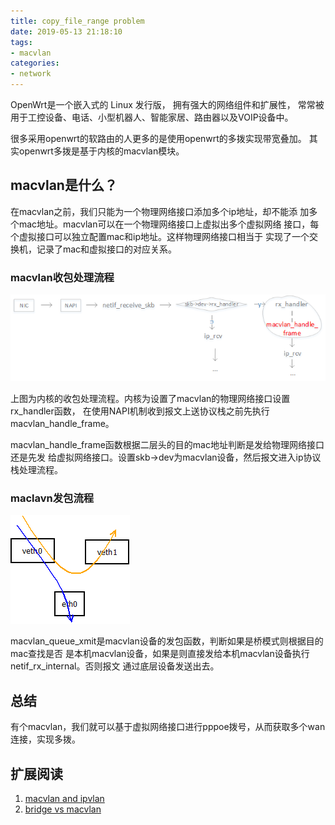 ```yaml
---
title: copy_file_range problem
date: 2019-05-13 21:18:10
tags:
- macvlan
categories:
- network
---
```

OpenWrt是一个嵌入式的 Linux 发行版， 拥有强大的网络组件和扩展性，
常常被用于工控设备、电话、小型机器人、智能家居、路由器以及VOIP设备中。

很多采用openwrt的软路由的人更多的是使用openwrt的多拨实现带宽叠加。
其实openwrt多拨是基于内核的macvlan模块。

## macvlan是什么？

在macvlan之前，我们只能为一个物理网络接口添加多个ip地址，却不能添
加多个mac地址。macvlan可以在一个物理网络接口上虚拟出多个虚拟网络
接口，每个虚拟接口可以独立配置mac和ip地址。这样物理网络接口相当于
实现了一个交换机，记录了mac和虚拟接口的对应关系。

### macvlan收包处理流程

![macvlan收包](从内核代码看openwrt的macvlan多拨/macvlan-1.png)

上图为内核的收包处理流程。内核为设置了macvlan的物理网络接口设置rx_handler函数，
在使用NAPI机制收到报文上送协议栈之前先执行macvlan_handle_frame。

macvlan_handle_frame函数根据二层头的目的mac地址判断是发给物理网络接口还是先发
给虚拟网络接口。设置skb->dev为macvlan设备，然后报文进入ip协议栈处理流程。



### maclavn发包流程

![macvlan发包](从内核代码看openwrt的macvlan多拨/macvlan-2.png)

macvlan_queue_xmit是macvlan设备的发包函数，判断如果是桥模式则根据目的mac查找是否
是本机macvlan设备，如果是则直接发给本机macvlan设备执行netif_rx_internal。否则报文
通过底层设备发送出去。

## 总结

有个macvlan，我们就可以基于虚拟网络接口进行pppoe拨号，从而获取多个wan连接，实现多拨。

## 扩展阅读
1. [macvlan and ipvlan](https://sreeninet.wordpress.com/2016/05/29/macvlan-and-ipvlan/)
2. [bridge vs macvlan](http://hicu.be/bridge-vs-macvlan)